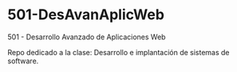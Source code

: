 # 501-DesAvanAplicWeb

501 - Desarrollo Avanzado de Aplicaciones Web

Repo dedicado a la clase: Desarrollo e implantación de sistemas de software.

